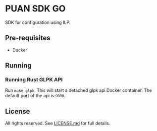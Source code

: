 # PUAN SDK GO

SDK for configuration using ILP.

## Pre-requisites

- Docker

## Running

### Running Rust GLPK API

Run `make glpk`. This will start a detached glpk api Docker container. The default port of the api is `9000`.

## License
All rights reserved. See [LICENSE.md](./LICENSE.md) for full details.
